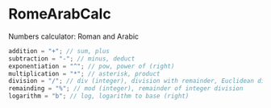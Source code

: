 # RomeArabCalc
Numbers calculator: Roman and Arabic

```java
addition = "+"; // sum, plus
subtraction = "-"; // minus, deduct
exponentiation = "^"; // pow, power of (right)
multiplication = "*"; // asterisk, product
division = "/"; // div (integer), division with remainder, Euclidean division
remainding = "%"; // mod (integer), remainder of integer division
logarithm = "b"; // log, logarithm to base (right)
```


